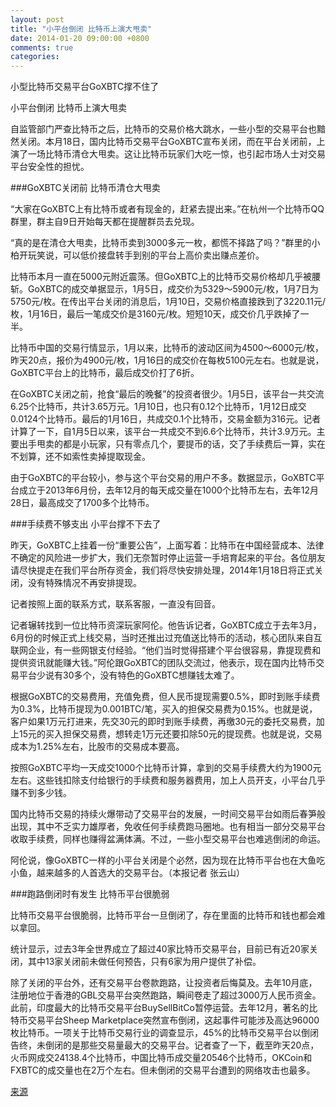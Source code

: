 ```yaml
---
layout: post
title: "小平台倒闭 比特币上演大甩卖"
date: 2014-01-20 09:00:00 +0800
comments: true
categories: 
---
```

小型比特币交易平台GoXBTC撑不住了

小平台倒闭 比特币上演大甩卖

自监管部门严查比特币之后，比特币的交易价格大跳水，一些小型的交易平台也黯然关闭。本月18日，国内比特币交易平台GoXBTC宣布关闭，而在平台关闭前，上演了一场比特币清仓大甩卖。这让比特币玩家们大吃一惊，也引起市场人士对交易平台安全性的担忧。

###GoXBTC关闭前 比特币清仓大甩卖

“大家在GoXBTC上有比特币或者有现金的，赶紧去提出来。”在杭州一个比特币QQ群里，群主自9日开始每天都在提醒群员去兑现。

“真的是在清仓大甩卖，比特币卖到3000多元一枚，都慌不择路了吗？”群里的小柏开玩笑说，可以低价接盘转手到别的平台上高价卖出赚点差价。

比特币本月一直在5000元附近震荡。但GoXBTC上的比特币交易价格却几乎被腰斩。GoXBTC的成交单据显示，1月5日，成交价为5329～5900元/枚，1月7日为5750元/枚。在传出平台关闭的消息后，1月10日，交易价格直接跌到了3220.11元/枚，1月16日，最后一笔成交价是3160元/枚。短短10天，成交价几乎跌掉了一半。

比特币中国的交易行情显示，1月以来，比特币的波动区间为4500～6000元/枚，昨天20点，报价为4900元/枚，1月16日的成交价在每枚5100元左右。也就是说，GoXBTC平台上的比特币，最后成交价打了6折。

在GoXBTC关闭之前，抢食“最后的晚餐”的投资者很少。1月5日，该平台一共交流6.25个比特币，共计3.65万元。1月10日，也只有0.12个比特币，1月12日成交0.0124个比特币。最后的1月16日，共成交0.1个比特币，交易金额为316元。记者计算了一下，自1月5日以来，该平台一共成交不到6.6个比特币，共计3.9万元。主要出手甩卖的都是小玩家，只有零点几个，要提币的话，交了手续费后一算，实在不划算，还不如索性卖掉提取现金。

由于GoXBTC的平台较小，参与这个平台交易的用户不多。数据显示，GoXBTC平台成立于2013年6月份，去年12月的每天成交量在1000个比特币左右，去年12月28日，最高成交了1700多个比特币。

###手续费不够支出 小平台撑不下去了

昨天，GoXBTC上挂着一份“重要公告”，上面写着：比特币在中国经营成本、法律不确定的风险进一步扩大，我们无奈暂时停止运营一手培育起来的平台。各位朋友请尽快提走在我们平台所存资金，我们将尽快安排处理，2014年1月18日将正式关闭，没有特殊情况不再安排提现。

记者按照上面的联系方式，联系客服，一直没有回音。

记者辗转找到一位比特币资深玩家阿伦。他告诉记者，GoXBTC成立于去年3月，6月份的时候正式上线交易，当时还推出过充值送比特币的活动，核心团队来自互联网企业，有一些网银支付经验。“他们当时觉得搭建个平台很容易，靠提现费和提供资讯就能赚大钱。”阿伦跟GoXBTC的团队交流过，他表示，现在国内比特币交易平台少说有30多个，没有特色的GoXBTC想赚钱太难了。

根据GoXBTC的交易费用，充值免费，但人民币提现需要0.5%，即时到账手续费为0.3%，比特币提现为0.001BTC/笔，买入的担保交易费为0.15%。也就是说，客户如果1万元打进来，先交30元的即时到账手续费，再缴30元的委托交易费，加上15元的买入担保交易费，想转走1万元还要扣除50元的提现费。也就是说，交易成本为1.25%左右，比股市的交易成本要高。

按照GoXBTC平均一天成交1000个比特币计算，拿到的交易手续费大约为1900元左右。这些钱扣除支付给银行的手续费和服务器费用，加上人员开支，小平台几乎赚不到多少钱。

国内比特币交易的持续火爆带动了交易平台的发展，一时间交易平台如雨后春笋般出现，其中不乏实力雄厚者，免收任何手续费跑马圈地。也有相当一部分交易平台收取手续费，同样也赚得盆满体满。不过，一些小型交易平台也难逃倒闭的命运。

阿伦说，像GoXBTC一样的小平台关闭是个必然，因为现在比特币平台也在大鱼吃小鱼，越来越多的人首选大的交易平台。（本报记者 张云山）

###跑路倒闭时有发生 比特币平台很脆弱

比特币交易平台很脆弱，比特币平台一旦倒闭了，存在里面的比特币和钱也都会难以拿回。

统计显示，过去3年全世界成立了超过40家比特币交易平台，目前已有近20家关闭，其中13家关闭前未做任何预告，只有6家为用户提供了补偿。

除了关闭的平台外，还有交易平台卷款跑路，让投资者后悔莫及。去年10月底，注册地位于香港的GBL交易平台突然跑路，瞬间卷走了超过3000万人民币资金。此前，印度最大的比特币交易平台BuySellBitCo暂停运营。去年12月，著名的比特币交易平台Sheep Marketplace突然宣布倒闭，这起事件可能涉及高达96000枚比特币。一项关于比特币交易行业的调查显示，45%的比特币交易平台以倒闭告终，未倒闭的是那些交易量最大的交易平台。记者查了一下，截至昨天20点，火币网成交24138.4个比特币，中国比特币成交量20546个比特币，OKCoin和FXBTC的成交量也在2万个左右。但未倒闭的交易平台遭到的网络攻击也最多。

[来源](http://news.xinhuanet.com/fortune/2014-01/20/c_119034825.htm)